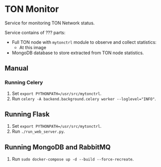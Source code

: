 # TON Monitor
Service for monitoring TON Network status.

Service contains of ??? parts:
* Full TON node with `mytonctrl` module to observe and collect statistics:
    * At this image
* MongoDB database to store extracted from TON node statistics.

## Manual
### Running Celery
1. Set `export PYTHONPATH=/usr/src/mytonctrl`.
2. Run `celery -A backend.background.celery worker --loglevel="INFO"`.

## Running Flask
1. Set `export PYTHONPATH=/usr/src/mytonctrl`.
2. Run `./run_web_server.py`.

## Running MongoDB and RabbitMQ
1. Run `sudo docker-compose up -d --build --force-recreate`.
